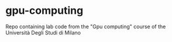 # gpu-computing
Repo containing lab code from the "Gpu computing" course of the Università Degli Studi di Milano
